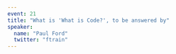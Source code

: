 ```yaml
---
event: 21
title: "What is 'What is Code?', to be answered by"
speaker:
  name: "Paul Ford"
  twitter: "ftrain"
---
```

